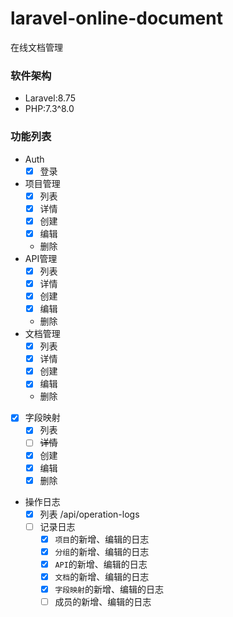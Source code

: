 # laravel-online-document
在线文档管理


### 软件架构
- Laravel:8.75
- PHP:7.3^8.0


### 功能列表
- Auth
    - [X] 登录
- 项目管理 
    - [X] 列表
    - [X] 详情
    - [X] 创建
    - [X] 编辑
    - 删除
- API管理 
    - [X] 列表
    - [X] 详情
    - [X] 创建
    - [X] 编辑
    - 删除
- 文档管理 
    - [X] 列表
    - [X] 详情
    - [X] 创建
    - [X] 编辑
    - 删除
- [X] 字段映射
    - [X] 列表
    - [ ] ~~详情~~
    - [X] 创建
    - [X] 编辑
    - [X] 删除
- 操作日志
    - [X] 列表 /api/operation-logs
    - [ ] 记录日志
      - [X] `项目`的新增、编辑的日志
      - [X] `分组`的新增、编辑的日志
      - [X] `API`的新增、编辑的日志
      - [X] `文档`的新增、编辑的日志
      - [X] `字段映射`的新增、编辑的日志
      - [ ] 成员的新增、编辑的日志
